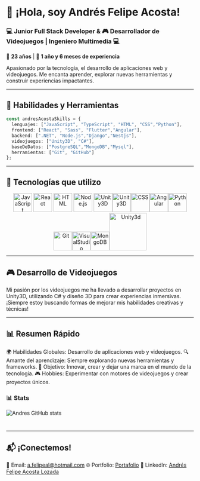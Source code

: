 
# 👋 ¡Hola, soy Andrés Felipe Acosta!

### 💻 Junior Full Stack Developer & 🎮 Desarrollador de Videojuegos | Ingeniero Multimedia 💻 
🌱 **23 años** | 🚀 **1 año y 6 meses de experiencia**

Apasionado por la tecnología, el desarrollo de aplicaciones web y videojuegos. Me encanta aprender, explorar nuevas herramientas y construir experiencias impactantes.

---



## 🚀 **Habilidades y Herramientas**

```typescript
const andresAcostaSkills = {
  lenguajes: ["JavaScript", "TypeScript", "HTML", "CSS","Python"],
  frontend: ["React", "Sass", "Flutter","Angular"],
  backend: [".NET", "Node.js","Django","Nestjs"],
  videojuegos: ["Unity3D", "C#"],
  baseDeDatos: ["PostgreSQL","MongoDB","Mysql"],
  herramientas: ["Git", "GitHub"]
};
```
---

## 🌟 **Tecnologías que utilizo**
<div align="center"> <img src="https://media.giphy.com/media/ln7z2eWriiQAllfVcn/giphy.gif" width="50" alt="JavaScript"> <img src="https://media0.giphy.com/media/kdFc8fubgS31b8DsVu/giphy.gif" width="50" alt="React"> <img src="https://media.giphy.com/media/Sr8xDpMwVKOHUWDVRD/giphy.gif" width="50" alt="HTML"> <img src="https://media4.giphy.com/media/eNAsjO55tPbgaor7ma/giphy.gif" width="50" alt="Node.js"> <img src="https://media.giphy.com/media/KzJkzjggfGN5Py6nkT/giphy.gif" width="50" alt="Unity3D"><img src="https://media0.giphy.com/media/XAxylRMCdpbEWUAvr8/giphy.gif" width="50" alt="Unity3D"><img src="https://media1.giphy.com/media/fsEaZldNC8A1PJ3mwp/giphy.gif" width="50" alt="CSS"><img src="https://media2.giphy.com/media/XEDIHHp3i8bVoEdxd7/giphy.gif?cid=6c09b952crnekcysknt0bz2ouu4zmyy5vflnopi8r7wrpz4x&ep=v1_internal_gif_by_id&rid=giphy.gif&ct=s" width="50" alt="Angular"><img src="https://media1.giphy.com/media/LMt9638dO8dftAjtco/giphy.gif?cid=6c09b952n3njkixi8jg7cv10do2qmtqp3sb1mpfwwgyvfn8e&ep=v1_internal_gif_by_id&rid=giphy.gif&ct=s" width="50" alt="Python"><img src="https://media1.giphy.com/media/kH1DBkPNyZPOk0BxrM/giphy.gif?cid=6c09b952wbov6pn7bdydo8t4hk77oov5im83e9hskawxug6f&ep=v1_internal_gif_by_id&rid=giphy.gif&ct=s" width="50" alt="Git"><img src="https://media1.giphy.com/media/IdyAQJVN2kVPNUrojM/giphy.gif" width="50" alt="VisualStudio"><img src="https://media1.giphy.com/media/KGQCBekFKkvLjlcC2g/giphy.gif?cid=6c09b952dd63jk9yxsm5484ohwu4w9gmk8jc7sbpnig6efsz&ep=v1_internal_gif_by_id&rid=giphy.gif&ct=s" width="50" alt="MongoDB"><img src="https://media4.giphy.com/media/AtGNnASz6qgZcxjGnb/giphy.gif" width="100" alt="Unity3d"></div>

---

## 🎮 **Desarrollo de Videojuegos**

Mi pasión por los videojuegos me ha llevado a desarrollar proyectos en Unity3D, utilizando C# y diseño 3D para crear experiencias inmersivas. ¡Siempre estoy buscando formas de mejorar mis habilidades creativas y técnicas!

---
## 📊 **Resumen Rápido**

🌍 Habilidades Globales: Desarrollo de aplicaciones web y videojuegos.
🔍 Amante del aprendizaje: Siempre explorando nuevas herramientas y frameworks.
🎯 Objetivo: Innovar, crear y dejar una marca en el mundo de la tecnología.
🎮 Hobbies: Experimentar con motores de videojuegos y crear proyectos únicos.

### 📊 Stats

![Andres GitHub stats](https://github-readme-stats.vercel.app/api?username=AcostaF2001&show_icons=true&theme=github_dark)

#
---
## 📬  **¡Conectemos!**
📧 Email: a.felipeal@hotmail.com
🌐 Portfolio: [Portafolio](https://acostaf2001.github.io/Portafolio/)
💼 LinkedIn: [Andrés Felipe Acosta Lozada](https://www.linkedin.com/in/andres-felipe-acosta-lozada-38bb78238/)
